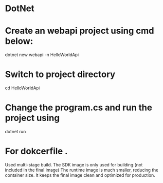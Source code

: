 # DotNet
# Create an webapi project using cmd below:
dotnet new webapi -n HelloWorldApi


# Switch to project directory
cd HelloWorldApi

# Change the program.cs and run the project using
dotnet run

# For dokcerfile .
Used multi-stage build.
The SDK image is only used for building (not included in the final image)
The runtime image is much smaller, reducing the container size.
It keeps the final image clean and optimized for production.